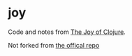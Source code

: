joy
===

Code and notes from [The Joy of Clojure](http://joyofclojure.com/).

Not forked from [the offical repo](https://github.com/joyofclojure/book-source)

